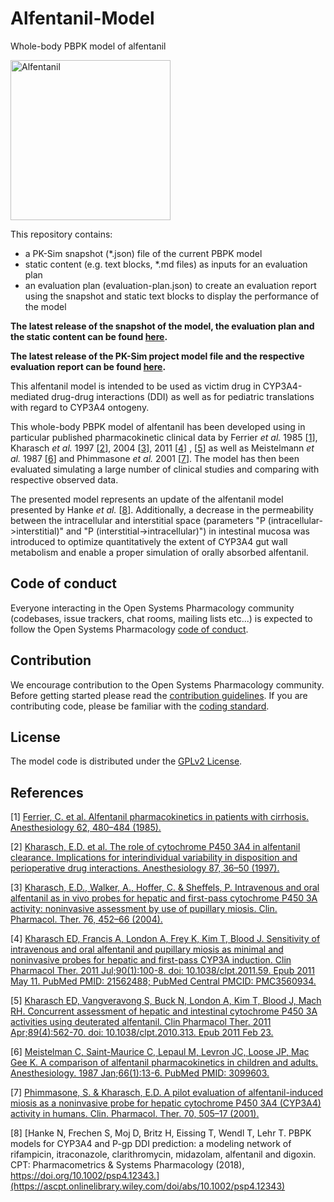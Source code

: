 # Alfentanil-Model
Whole-body PBPK model of alfentanil 

<a title="Alfentanil" href="https://commons.wikimedia.org/wiki/File:Alfentanil.svg"><img width="256" alt="Alfentanil" src="https://upload.wikimedia.org/wikipedia/commons/thumb/e/e4/Alfentanil.svg/256px-Alfentanil.svg.png"></a>

This repository contains:


- a PK-Sim snapshot (*.json) file of the current PBPK model
- static content (e.g. text blocks, *.md files) as inputs for an evaluation plan
- an evaluation plan (evaluation-plan.json) to create an evaluation report using the snapshot and static text blocks to display the performance of the model

**The latest release of the snapshot of the model, the evaluation plan and the static content can be found [here](https://github.com/Open-Systems-Pharmacology/Alfentanil-Model/releases/latest).**

**The latest release of the PK-Sim project model file and the respective evaluation report can be found [here](https://github.com/Open-Systems-Pharmacology/OSP-PBPK-Model-Library/releases/latest).**



This alfentanil model is intended to be used as victim drug in CYP3A4-mediated drug-drug interactions (DDI) as well as for pediatric translations with regard to CYP3A4 ontogeny. 

This  whole-body PBPK model of alfentanil has been developed using in particular published pharmacokinetic clinical data by Ferrier *et al.* 1985 [[1](https://github.com/Open-Systems-Pharmacology/Alfentanil-Model#references)], Kharasch *et al.* 1997 [[2](https://github.com/Open-Systems-Pharmacology/Alfentanil-Model#references)], 2004 [[3](https://github.com/Open-Systems-Pharmacology/Alfentanil-Model#references)], 2011 [[4](https://github.com/Open-Systems-Pharmacology/Alfentanil-Model#references)] , [[5](https://github.com/Open-Systems-Pharmacology/Alfentanil-Model#references)] as well as Meistelmann *et al.* 1987 [[6](https://github.com/Open-Systems-Pharmacology/Alfentanil-Model#references)] and Phimmasone *et al.* 2001 [[7](https://github.com/Open-Systems-Pharmacology/Alfentanil-Model#references)]. The model has then been evaluated simulating a large number of clinical studies and comparing with respective observed data.

The presented model represents an update of the alfentanil model presented by Hanke *et al.* [[8](https://github.com/Open-Systems-Pharmacology/Alfentanil-Model#references)]. Additionally, a decrease in the permeability between the intracellular and  interstitial space  (parameters "P (intracellular->interstitial)" and "P (interstitial->intracellular)") in intestinal mucosa was introduced to optimize  quantitatively the extent of CYP3A4 gut wall metabolism and enable a proper simulation of orally absorbed alfentanil.

## Code of conduct
Everyone interacting in the Open Systems Pharmacology community (codebases, issue trackers, chat rooms, mailing lists etc...) is expected to follow the Open Systems Pharmacology [code of conduct](https://github.com/Open-Systems-Pharmacology/Suite/blob/master/CODE_OF_CONDUCT.md#contributor-covenant-code-of-conduct).

## Contribution
We encourage contribution to the Open Systems Pharmacology community. Before getting started please read the [contribution guidelines](https://github.com/Open-Systems-Pharmacology/Suite/blob/master/CONTRIBUTING.md#ways-to-contribute). If you are contributing code, please be familiar with the [coding standard](https://github.com/Open-Systems-Pharmacology/Suite/blob/master/CODING_STANDARDS.md#visual-studio-settings).

## License
The model code is distributed under the [GPLv2 License](https://github.com/Open-Systems-Pharmacology/Suite/blob/develop/LICENSE).

## References
[1] [Ferrier, C. et al. Alfentanil pharmacokinetics in patients with cirrhosis. Anesthesiology 62, 480–484 (1985).](https://www.ncbi.nlm.nih.gov/pubmed/3920934)

[2] [Kharasch, E.D. et al. The role of  cytochrome P450 3A4 in alfentanil clearance. Implications for  interindividual variability in disposition and perioperative drug  interactions. Anesthesiology 87, 36–50 (1997).](https://www.ncbi.nlm.nih.gov/pubmed/9232132)

[3]  [Kharasch, E.D., Walker, A., Hoffer, C. & Sheffels, P. Intravenous and oral alfentanil as in vivo probes  for hepatic and first-pass cytochrome P450 3A activity: noninvasive  assessment by use of pupillary miosis. Clin. Pharmacol. Ther. 76, 452–66 (2004).](https://www.ncbi.nlm.nih.gov/pubmed/15536460)

[4] [Kharasch ED, Francis A, London A, Frey K, Kim T, Blood J. Sensitivity of intravenous and oral alfentanil and pupillary miosis as minimal and noninvasive probes for hepatic and first-pass CYP3A induction. Clin Pharmacol Ther. 2011 Jul;90(1):100-8. doi: 10.1038/clpt.2011.59. Epub 2011 May 11. PubMed PMID: 21562488; PubMed Central PMCID: PMC3560934.](https://www.ncbi.nlm.nih.gov/pubmed/21562488)

[5] [Kharasch ED, Vangveravong S, Buck N,  London A, Kim T, Blood J, Mach RH. Concurrent assessment of hepatic and  intestinal cytochrome P450 3A activities using deuterated alfentanil.  Clin Pharmacol Ther. 2011 Apr;89(4):562-70. doi: 10.1038/clpt.2010.313.  Epub 2011 Feb 23.](https://www.ncbi.nlm.nih.gov/pubmed/21346758)

[6] [Meistelman C, Saint-Maurice C, Lepaul M, Levron JC, Loose JP, Mac Gee K. A comparison of alfentanil pharmacokinetics in children and adults. Anesthesiology. 1987 Jan;66(1):13-6. PubMed PMID: 3099603.](https://www.ncbi.nlm.nih.gov/pubmed/3099603)

[7] [Phimmasone, S. & Kharasch, E.D. A pilot evaluation of  alfentanil-induced miosis as a noninvasive probe for hepatic cytochrome  P450 3A4 (CYP3A4) activity in humans. Clin. Pharmacol. Ther. 70, 505–17  (2001).](https://www.ncbi.nlm.nih.gov/pubmed/11753266)

[8] [Hanke N, Frechen S, Moj D, Britz H, Eissing T, Wendl T, Lehr T. PBPK models for CYP3A4 and P-gp DDI prediction: a modeling network of rifampicin, itraconazole, clarithromycin, midazolam, alfentanil and digoxin. CPT: Pharmacometrics & Systems Pharmacology (2018), https://doi.org/10.1002/psp4.12343.](https://ascpt.onlinelibrary.wiley.com/doi/abs/10.1002/psp4.12343) 
